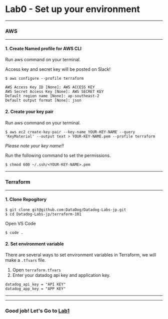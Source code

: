 # Lab0 - Set up your environment

---
### AWS
---

#### 1. Create Named profile for AWS CLI

Run aws command on your terminal.

Access key and secret key will be posted on Slack!

```
$ aws configure --profile terraform

AWS Access Key ID [None]: AWS ACCESS KEY
AWS Secret Access Key [None]: AWS SECRET KEY
Default region name [None]: ap-southeast-2
Default output format [None]: json
```
#### 2. Create your key pair

Run aws command on your terminal.

```
$ aws ec2 create-key-pair --key-name YOUR-KEY-NAME --query 'KeyMaterial' --output text > YOUR-KEY-NAME.pem --profile terraform
```

*Please note your key name!!*

Run the following command to set the permissions.

```
$ chmod 600 ~/.ssh/<YOUR-KEY-NAME>.pem
```

---
### Terraform

---

####  1. Clone Repogitory

```
$ git clone git@github.com:DataDog/Datadog-Labs-jp.git
$ cd Datadog-Labs-jp/terraform-101
```

Open VS Code

```
$ code .
```

####  2. Set environment variable
There are several ways to set environment variables in Terraform, we will make a `.tfvars` file.

1. Open `terraform.tfvars`
2. Enter your datadog api key and application key.

```
datadog_api_key = "API KEY"
datadog_app_key = "APP KEY"
```

---
---
### Good job! Let's Go to [Lab1](./../Lab1-EC2/README.md)